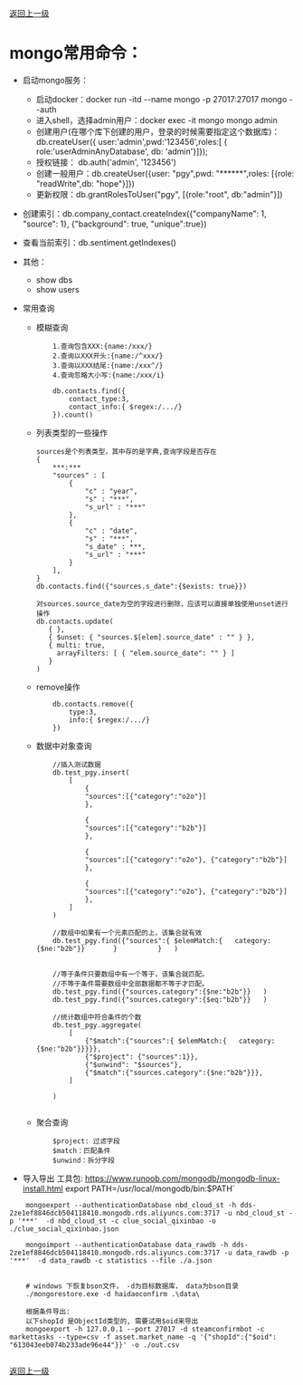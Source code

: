 [返回上一级](../../README.md)

# mongo常用命令：
* 启动mongo服务：
    * 启动docker：docker run -itd --name mongo -p 27017:27017 mongo --auth
    * 进入shell，选择admin用户：docker exec -it mongo mongo admin
    * 创建用户(在哪个库下创建的用户，登录的时候需要指定这个数据库)：db.createUser({ user:'admin',pwd:'123456',roles:[ { role:'userAdminAnyDatabase', db: 'admin'}]});
    * 授权链接： db.auth('admin', '123456')
    * 创建一般用户：db.createUser({user: "pgy",pwd: "******",roles: [{role: "readWrite",db: "hope"}]})
    * 更新权限：db.grantRolesToUser("pgy", [{role:"root", db:"admin"}])
* 创建索引：db.company_contact.createIndex({"companyName": 1, "source": 1}, {"background": true, "unique":true})
* 查看当前索引：db.sentiment.getIndexes()
* 其他：
    * show dbs
    * show users
* 常用查询
    * 模糊查询
        ```
            1.查询包含XXX:{name:/xxx/}
            2.查询以XXX开头:{name:/^xxx/}
            3.查询以XXX结尾:{name:/xxx^/}
            4.查询忽略大小写:{name:/xxx/i}
        
            db.contacts.find({
                contact_type:3,
                contact_info:{ $regex:/.../}
            }).count()
        ```
    * 列表类型的一些操作
        ```
        sources是个列表类型，其中存的是字典,查询字段是否存在
        {
            ***:***
            "sources" : [
                {
                    "c" : "year",
                    "s" : "***",
                    "s_url" : "***"
                },
                {
                    "c" : "date",
                    "s" : "***",
                    "s_date" : ***,
                    "s_url" : "***"
                }
            ],
        }
        db.contacts.find({"sources.s_date":{$exists: true}})
           
        对sources.source_date为空的字段进行删除，应该可以直接单独使用unset进行操作
        db.contacts.update(
           { },
           { $unset: { "sources.$[elem].source_date" : "" } },
           { multi: true,
             arrayFilters: [ { "elem.source_date": "" } ]
           }
        )
        ```
  
  * remove操作
    ```
        db.contacts.remove({
            type:3,
            info:{ $regex:/.../}
        })
    ```
    
   * 数据中对象查询
        ```
            //插入测试数据
            db.test_pgy.insert(
                [
                    {
                    "sources":[{"category":"o2o"}]
                    },
                
                    {
                    "sources":[{"category":"b2b"}]
                    },
                
                    {
                    "sources":[{"category":"o2o"}, {"category":"b2b"}]
                    },
                    
                    {
                    "sources":[{"category":"o2o"}, {"category":"b2b"}]
                    },
                ]
            )
     
            //数组中如果有一个元素匹配的上，该集合就有效
            db.test_pgy.find({"sources":{ $elemMatch:{   category:{$ne:"b2b"}}       }          }   )
            
            
            //等于条件只要数组中有一个等于，该集合就匹配。
            //不等于条件需要数组中全部数据都不等于才匹配。
            db.test_pgy.find({"sources.category":{$ne:"b2b"}}   )
            db.test_pgy.find({"sources.category":{$eq:"b2b"}}   )

            //统计数组中符合条件的个数
            db.test_pgy.aggregate(
                [
                    {"$match":{"sources":{ $elemMatch:{   category:{$ne:"b2b"}}}}},
                    {"$project": {"sources":1}},
                    {"$unwind": "$sources"},
                    {"$match":{"sources.category":{$ne:"b2b"}}},
                ]
            
            )
     
     
        ```
     
    * 聚合查询
        ```
            $project: 过滤字段
            $match：匹配条件
            $unwind：拆分字段
        ```
      
      



* 导入导出
    工具包: https://www.runoob.com/mongodb/mongodb-linux-install.html
    export PATH=/usr/local/mongodb/bin:$PATH`
```
    mongoexport --authenticationDatabase nbd_cloud_st -h dds-2ze1ef8846dcb504118410.mongodb.rds.aliyuncs.com:3717 -u nbd_cloud_st -p '***'  -d nbd_cloud_st -c clue_social_qixinbao -o  ./clue_social_qixinbao.json
    
    mongoimport --authenticationDatabase data_rawdb -h dds-2ze1ef8846dcb504118410.mongodb.rds.aliyuncs.com:3717 -u data_rawdb -p '***'  -d data_rawdb -c statistics --file ./a.json


    # windows 下恢复bson文件， -d为目标数据库， data为bson目录
    ./mongorestore.exe -d haidaoconfirm .\data\

    根据条件导出:
    以下shopId 是ObjectId类型的, 需要试用$oid来导出
    mongoexport -h 127.0.0.1 --port 27017 -d steamconfirmbot -c markettasks --type=csv -f asset.market_name -q '{"shopId":{"$oid": "613043eeb074b233ade96e44"}}' -o ./out.csv


```


[返回上一级](../../README.md)